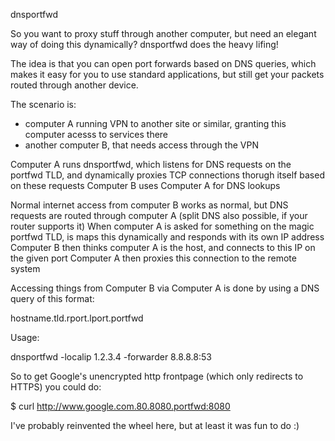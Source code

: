 dnsportfwd

So you want to proxy stuff through another computer, but need an elegant way of doing this dynamically? dnsportfwd does the heavy lifing!

The idea is that you can open port forwards based on DNS queries, which makes it easy for you to use standard applications, but still get your packets routed through another device.

The scenario is:
- computer A running VPN to another site or similar, granting this computer acesss to services there
- another computer B, that needs access through the VPN

Computer A runs dnsportfwd, which listens for DNS requests on the portfwd TLD, and dynamically proxies TCP connections thorugh itself based on these requests
Computer B uses Computer A for DNS lookups

Normal internet access from computer B works as normal, but DNS requests are routed through computer A (split DNS also possible, if your router supports it)
When computer A is asked for something on the magic portfwd TLD, is maps this dynamically and responds with its own IP address
Computer B then thinks computer A is the host, and connects to this IP on the given port
Computer A then proxies this connection to the remote system

Accessing things from Computer B via Computer A is done by using a DNS query of this format:

hostname.tld.rport.lport.portfwd

Usage:

dnsportfwd -localip 1.2.3.4 -forwarder 8.8.8.8:53

So to get Google's unencrypted http frontpage (which only redirects to HTTPS) you could do:

$ curl http://www.google.com.80.8080.portfwd:8080

I've probably reinvented the wheel here, but at least it was fun to do :)

